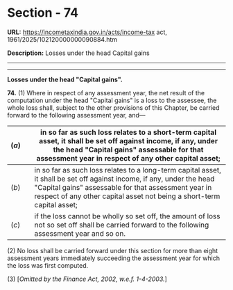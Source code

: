 # Section - 74

**URL:** https://incometaxindia.gov.in/acts/income-tax act, 1961/2025/102120000000090884.htm

**Description:** Losses under the head Capital gains

---

****  
  
**Losses under the head "Capital gains".**

**74.** (1) Where in respect of any assessment year, the net result of the computation under the head "Capital gains" is a loss to the assessee, the whole loss shall, subject to the other provisions of this Chapter, be carried forward to the following assessment year, and—

(_a_) |  |  in so far as such loss relates to a short-term capital asset, it shall be set off against income, if any, under the head "Capital gains" assessable for that assessment year in respect of any other capital asset;  
---|---|---  
(_b_) |  |  in so far as such loss relates to a long-term capital asset, it shall be set off against income, if any, under the head "Capital gains" assessable for that assessment year in respect of any other capital asset not being a short-term capital asset;  
(_c_) |  |  if the loss cannot be wholly so set off, the amount of loss not so set off shall be carried forward to the following assessment year and so on.  
  
(2) No loss shall be carried forward under this section for more than eight assessment years immediately succeeding the assessment year for which the loss was first computed.

(3) [_Omitted by the Finance Act, 2002, w.e.f. 1-4-2003._]